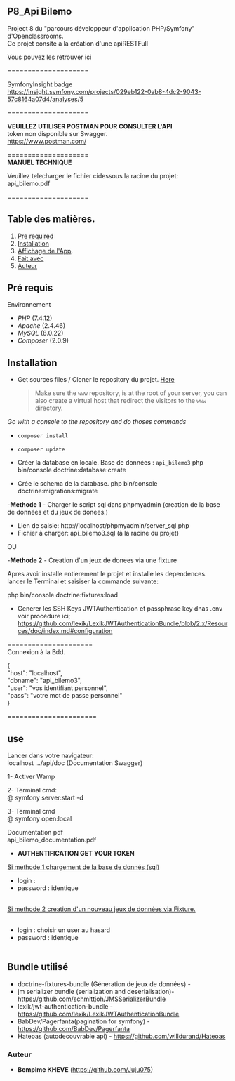 ## P8_Api Bilemo

Project 8 du "parcours développeur d'application PHP/Symfony" d'Openclassrooms.<br/>
Ce projet consite à la création d'une apiRESTFull

Vous pouvez les retrouver ici<br/>

====================

SymfonyInsight badge<br/>
https://insight.symfony.com/projects/029eb122-0ab8-4dc2-9043-57c8164a07d4/analyses/5

====================

<b>VEUILLEZ UTILISER POSTMAN POUR CONSULTER L'API</b><br/>
token non disponible sur Swagger.<br/>
https://www.postman.com/

====================<br/>
<b>MANUEL TECHNIQUE</b>

Veuillez telecharger le fichier cidessous la racine du projet:<br/>
api_bilemo.pdf

====================

## Table des matières.

1. [Pre required](#Pré-requis)
2. [Installation](#Instalation)
3. [Affichage de l'App](#use).
4. [Fait avec](#Fait-avec)
5. [Auteur](#Auteur)

## Pré requis

Environnement

- _PHP_ (7.4.12)
- _Apache_ (2.4.46)
- _MySQL_ (8.0.22)
- _Composer_ (2.0.9)

## Installation

- Get sources files / Cloner le repository du projet. [Here](https://github.com/Juju075/api-bilemo3)
  > Make sure the `www` repository, is at the root of your server, you can also create a virtual host that redirect the visitors to the `www` directory.

_Go with a console to the repository and do thoses commands_

- `composer install`
- `composer update`

- Créer la database en locale.
  Base de données : `api_bilemo3`
  php bin/console doctrine:database:create
- Crée le schema de la database.
  php bin/console doctrine:migrations:migrate

-<b>Methode 1</b> - Charger le script sql dans phpmyadmin (creation de la base de données et du jeux de donees.)

- Lien de saisie: http://localhost/phpmyadmin/server_sql.php
- Fichier à charger: api_bilemo3.sql (à la racine du projet)

OU

-<b>Methode 2</b> - Creation d'un jeux de donees via une fixture<br/>

Apres avoir installe entierement le projet et installe les dependences.<br/>
lancer le Terminal et saisiser la commande suivante:<br/>

php bin/console doctrine:fixtures:load<br/>

- Generer les SSH Keys JWTAuthentication et passphrase key dnas .env<br/>
  voir procédure ici;<br/>
  https://github.com/lexik/LexikJWTAuthenticationBundle/blob/2.x/Resources/doc/index.md#configuration

=====================<br/>
Connexion à la Bdd.<br/>

{<br/>
"host": "localhost",<br/>
"dbname": "api_bilemo3",<br/>
"user": "vos identifiant personnel",<br/>
"pass": "votre mot de passe personnel"<br/>
}<br/>

======================

## use

Lancer dans votre navigateur:<br/>
localhost .../api/doc (Documentation Swagger)<br/>

1- Activer Wamp<br/>

2- Terminal cmd:<br/>
@ symfony server:start -d<br/>

3- Terminal cmd<br/>
@ symfony open:local<br/>

Documentation pdf<br/>
api_bilemo_documentation.pdf<br/>

- <b>AUTHENTIFICATION GET YOUR TOKEN</b> <br/>

<u>Si methode 1 chargement de la base de donnés (sql)</u>

- login :<br/>
- password : identique<br/><br/>

<u>Si methode 2 creation d'un nouveau jeux de données via Fixture.</u><br/><br/>

- login : choisir un user au hasard<br/>
- password : identique<br/><br/>

## Bundle utilisé

- doctrine-fixtures-bundle (Géneration de jeux de données) - <br/>
- jm serializer bundle (serialization and deserialisation)- https://github.com/schmittjoh/JMSSerializerBundle<br/>
- lexik/jwt-authentication-bundle - https://github.com/lexik/LexikJWTAuthenticationBundle<br/>
- BabDev/Pagerfanta(pagination for symfony) - https://github.com/BabDev/Pagerfanta<br/>
- Hateoas (autodecouvrable api) - https://github.com/willdurand/Hateoas<br/>

### Auteur

- **Bempime KHEVE** (https://github.com/Juju075)<br/>
